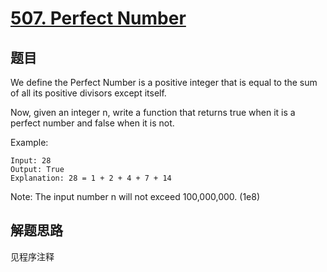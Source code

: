 # [507. Perfect Number](https://leetcode-cn.com/problems/perfect-number/)

## 题目

We define the Perfect Number is a positive integer that is equal to the sum of all its positive divisors except itself.

Now, given an integer n, write a function that returns true when it is a perfect number and false when it is not.

Example:

```text
Input: 28
Output: True
Explanation: 28 = 1 + 2 + 4 + 7 + 14
```

Note:
The input number n will not exceed 100,000,000. (1e8)

## 解题思路

见程序注释
